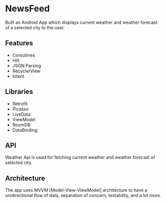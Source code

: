# NewsFeed

Built an Android App which displays current weather and weather forecast of a selected city to the user.


## Features
- Coroutines
- Hilt
- JSON Parsing
- RecyclerView
- Intent


## Libraries
- Retrofit
- Picasso
- LiveData 
- ViewModel
- RoomDB
- DataBinding
## API
Weather Api is used for fetching current weather and weather forecast of selected city.
## Architecture
The app uses MVVM [Model-View-ViewModel] architecture to have a unidirectional flow of data, separation of concern, testability, and a lot more.
